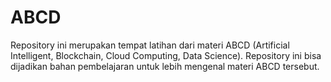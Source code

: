 # ABCD
Repository ini merupakan tempat latihan dari materi ABCD (Artificial Intelligent, Blockchain, Cloud Computing, Data Science). Repository ini bisa dijadikan bahan pembelajaran untuk lebih mengenal materi ABCD tersebut.
